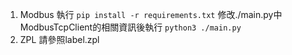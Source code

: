 1. Modbus
執行
`pip install -r requirements.txt`
修改./main.py中ModbusTcpClient的相關資訊後執行
`python3 ./main.py`
2. ZPL
請參照label.zpl